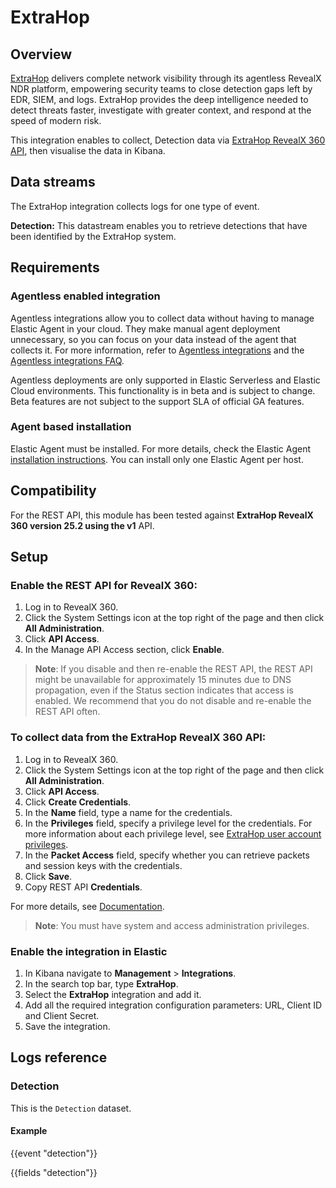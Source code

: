 # ExtraHop

## Overview

[ExtraHop](https://www.extrahop.com/) delivers complete network visibility through its agentless RevealX NDR platform, empowering security teams to close detection gaps left by EDR, SIEM, and logs. ExtraHop provides the deep intelligence needed to detect threats faster, investigate with greater context, and respond at the speed of modern risk.

This integration enables to collect, Detection data via [ExtraHop RevealX 360 API](https://docs.extrahop.com/current/rx360-rest-api/), then visualise the data in Kibana.

## Data streams

The ExtraHop integration collects logs for one type of event.

**Detection:** This datastream enables you to retrieve detections that have been identified by the ExtraHop system.

## Requirements

### Agentless enabled integration
Agentless integrations allow you to collect data without having to manage Elastic Agent in your cloud. They make manual agent deployment unnecessary, so you can focus on your data instead of the agent that collects it. For more information, refer to [Agentless integrations](https://www.elastic.co/guide/en/serverless/current/security-agentless-integrations.html) and the [Agentless integrations FAQ](https://www.elastic.co/guide/en/serverless/current/agentless-integration-troubleshooting.html).

Agentless deployments are only supported in Elastic Serverless and Elastic Cloud environments. This functionality is in beta and is subject to change. Beta features are not subject to the support SLA of official GA features.

### Agent based installation
Elastic Agent must be installed. For more details, check the Elastic Agent [installation instructions](docs-content://reference/fleet/install-elastic-agents.md). You can install only one Elastic Agent per host.

## Compatibility

For the REST API, this module has been tested against **ExtraHop RevealX 360 version 25.2 using the v1** API.

## Setup

### Enable the REST API for RevealX 360:

1. Log in to RevealX 360.
2. Click the System Settings icon at the top right of the page and then click **All Administration**.
3. Click **API Access**.
4. In the Manage API Access section, click **Enable**.
>**Note**: If you disable and then re-enable the REST API, the REST API might be unavailable for approximately 15 minutes due to DNS propagation, even if the Status section indicates that access is enabled. We recommend that you do not disable and re-enable the REST API often.

### To collect data from the ExtraHop RevealX 360 API:

1. Log in to RevealX 360.
2. Click the System Settings icon at the top right of the page and then click **All Administration**.
3. Click **API Access**.
4. Click **Create Credentials**.
5. In the **Name** field, type a name for the credentials.
6. In the **Privileges** field, specify a privilege level for the credentials. For more information about each privilege level, see [ExtraHop user account privileges](https://docs.extrahop.com/25.2/users-overview/#extrahop-user-account-privileges).
7. In the **Packet Access** field, specify whether you can retrieve packets and session keys with the credentials.
8. Click **Save**.
9. Copy REST API **Credentials**.

For more details, see [Documentation](https://docs.extrahop.com/current/rx360-rest-api/).

>**Note**: You must have system and access administration privileges.

### Enable the integration in Elastic

1. In Kibana navigate to **Management** > **Integrations**.
2. In the search top bar, type **ExtraHop**.
3. Select the **ExtraHop** integration and add it.
4. Add all the required integration configuration parameters: URL, Client ID and Client Secret.
5. Save the integration.

## Logs reference

### Detection

This is the `Detection` dataset.

#### Example

{{event "detection"}}

{{fields "detection"}}